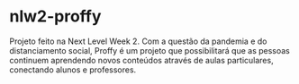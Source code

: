 # nlw2-proffy
Projeto feito na Next Level Week 2.
Com a questão da pandemia e do distanciamento social, Proffy é um projeto que possibilitará que as pessoas continuem aprendendo novos conteúdos através de aulas particulares, conectando alunos e professores.
